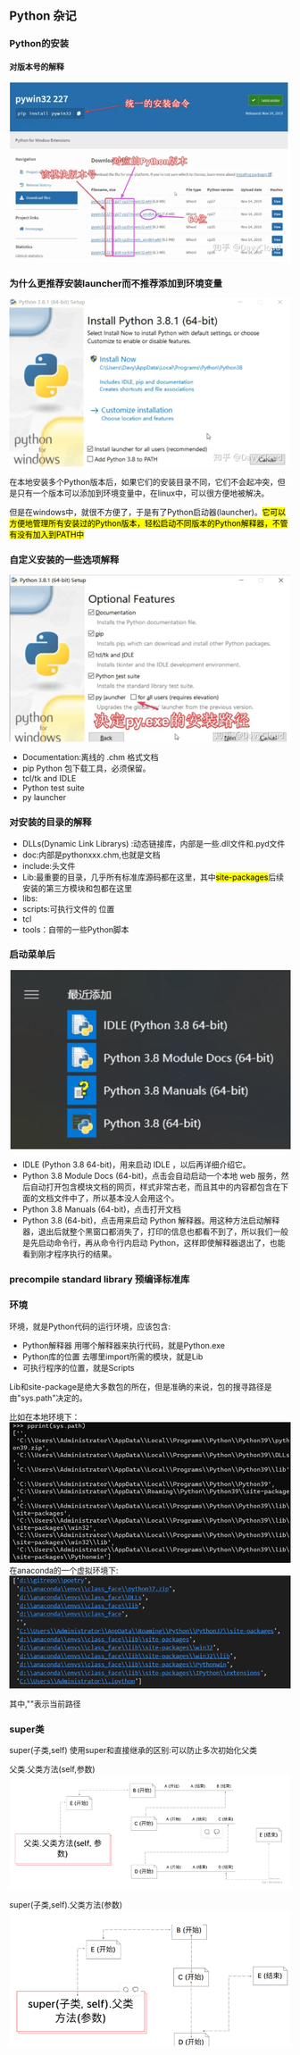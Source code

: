 ## Python 杂记
### Python的安装
#### 对版本号的解释
![](images/2023-03-23-16-21-36.png)

### 为什么更推荐安装launcher而不推荐添加到环境变量
![](images/2023-03-23-16-22-27.png)

在本地安装多个Python版本后，如果它们的安装目录不同，它们不会起冲突，但是只有一个版本可以添加到环境变量中，在linux中，可以很方便地被解决。

但是在windows中，就很不方便了，于是有了Python启动器(launcher)。<mark>它可以方便地管理所有安装过的Python版本，轻松启动不同版本的Python解释器，不管有没有加入到PATH中</mark>
### 自定义安装的一些选项解释
![](images/2023-03-23-16-23-46.png)
- Documentation:离线的 .chm 格式文档
- pip Python 包下载工具，必须保留。
- tcl/tk and IDLE
- Python test suite
- py launcher
### 对安装的目录的解释
- DLLs(Dynamic Link Librarys)
:动态链接库，内部是一些.dll文件和.pyd文件
- doc:内部是pythonxxx.chm,也就是文档
- include:头文件
- Lib:最重要的目录，几乎所有标准库源码都在这里，其中<mark>site-packages</mark>后续安装的第三方模块和包都在这里
- libs:
- scripts:可执行文件的 位置
- tcl
- tools：自带的一些Python脚本

### 启动菜单后
![](images/2023-03-23-16-40-18.png)
- IDLE (Python 3.8 64-bit)，用来启动 IDLE ，以后再详细介绍它。
- Python 3.8 Module Docs (64-bit)，点击会自动启动一个本地 web 服务，然后自动打开包含模块文档的网页，样式非常古老，而且其中的内容都包含在下面的文档文件中了，所以基本没人会用这个。
- Python 3.8 Manuals (64-bit)，点击打开文档
- Python 3.8 (64-bit)，点击用来启动 Python 解释器。用这种方法启动解释器，退出后就整个黑窗口都消失了，打印的信息也都看不到了，所以我们一般是先启动命令行，再从命令行内启动 Python，这样即使解释器退出了，也能看到刚才程序执行的结果。

### precompile standard library 预编译标准库

### 环境
环境，就是Python代码的运行环境，应该包含:
- Python解释器
    用哪个解释器来执行代码，就是Python.exe
- Python库的位置
    去哪里import所需的模块，就是Lib
- 可执行程序的位置，就是Scripts

Lib和site-package是绝大多数包的所在，但是准确的来说，包的搜寻路径是由"sys.path"决定的。

比如在本地环境下：
![](images/2023-03-23-16-47-37.png)
在anaconda的一个虚拟环境下:
![](images/2023-03-23-16-48-08.png)

其中,""表示当前路径

### super类
super(子类,self)
使用super和直接继承的区别:可以防止多次初始化父类

父类.父类方法(self,参数)
![](images/2023-03-27-15-43-47.png)

super(子类,self).父类方法(参数)
![](images/2023-03-27-15-44-14.png)
